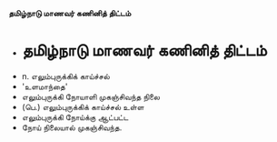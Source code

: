 **தமிழ்நாடு மாணவர் கணினித் திட்டம்**
- # தமிழ்நாடு மாணவர் கணினித் திட்டம்
- n. எலும்புருக்கிக் காய்ச்சல்
- 'உளமாந்தை'
- எலும்புருக்கி நோயாளி முகஞ்சிவந்த நிலை
- (பெ.) எலும்புருக்கிக் காய்ச்சல் உள்ள
- எலும்புருக்கி நோய்க்கு ஆட்பட்ட
- நோய் நிலையால் முகஞ்சிவந்த.

